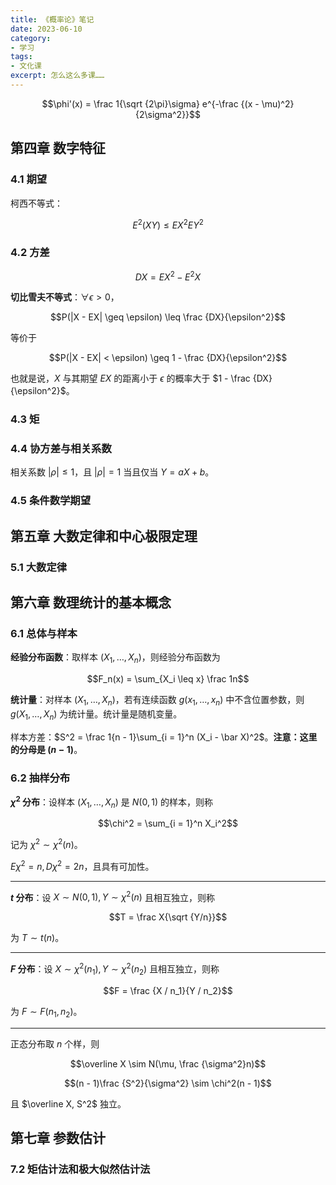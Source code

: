```yaml
---
title: 《概率论》笔记
date: 2023-06-10
category: 
- 学习
tags:
- 文化课
excerpt: 怎么这么多课……
---
```


$$\phi'(x) = \frac 1{\sqrt {2\pi}\sigma} e^{-\frac {(x - \mu)^2}{2\sigma^2}}$$

## 第四章 数字特征
### 4.1 期望
柯西不等式：

$$E^2(XY) \leq EX^2EY^2$$

### 4.2 方差
$$DX = EX^2 - E^2X$$

**切比雪夫不等式**：$\forall \epsilon > 0$，

$$P(|X - EX| \geq \epsilon) \leq \frac {DX}{\epsilon^2}$$

等价于

$$P(|X - EX| < \epsilon) \geq 1 - \frac {DX}{\epsilon^2}$$

也就是说，$X$ 与其期望 $EX$ 的距离小于 $\epsilon$ 的概率大于 $1 - \frac {DX}{\epsilon^2}$。

### 4.3 矩

### 4.4 协方差与相关系数
相关系数 $|\rho| \leq 1$，且 $|\rho| = 1$ 当且仅当 $Y = aX + b$。

### 4.5 条件数学期望

## 第五章 大数定律和中心极限定理
### 5.1 大数定律

## 第六章 数理统计的基本概念
### 6.1 总体与样本
**经验分布函数**：取样本 $(X_1, \ldots, X_n)$，则经验分布函数为

$$F_n(x) = \sum_{X_i \leq x} \frac 1n$$

**统计量**：对样本 $(X_1, \ldots, X_n)$，若有连续函数 $g(x_1, \ldots, x_n)$ 中不含位置参数，则 $g(X_1, \ldots, X_n)$ 为统计量。统计量是随机变量。

样本方差：$S^2 = \frac 1{n - 1}\sum_{i = 1}^n (X_i - \bar X)^2$。**注意：这里的分母是 $(n - 1)$**。

### 6.2 抽样分布
**$\chi^2$ 分布**：设样本 $(X_1, \ldots, X_n)$ 是 $N(0, 1)$ 的样本，则称

$$\chi^2 = \sum_{i = 1}^n X_i^2$$

记为 $\chi^2 \sim \chi^2(n)$。

$E\chi^2 = n, D\chi^2 = 2n$，且具有可加性。

---

**$t$ 分布**：设 $X \sim N(0, 1), Y \sim \chi^2(n)$ 且相互独立，则称

$$T = \frac X{\sqrt {Y/n}}$$

为 $T \sim t(n)$。

---

**$F$ 分布**：设 $X \sim \chi^2(n_1), Y \sim \chi^2(n_2)$ 且相互独立，则称

$$F = \frac {X / n_1}{Y / n_2}$$

为 $F \sim F(n_1, n_2)$。

---

正态分布取 $n$ 个样，则

$$\overline X \sim N(\mu, \frac {\sigma^2}n)$$

$$(n - 1)\frac {S^2}{\sigma^2} \sim \chi^2(n - 1)$$

且 $\overline X, S^2$ 独立。

## 第七章 参数估计
### 7.2 矩估计法和极大似然估计法
